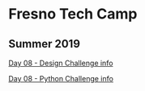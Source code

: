 # Fresno Tech Camp #
## Summer 2019 ##

[Day 08 - Design Challenge info](fhtc2019-day08-design-challenge.md)

[Day 08 - Python Challenge info](fhtc2019-day08-python-challenge.md)
